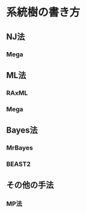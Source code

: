 # 系統樹の書き方

## NJ法
### Mega
## ML法
### RAxML
### Mega
## Bayes法
### MrBayes
### BEAST2
## その他の手法
### MP法
